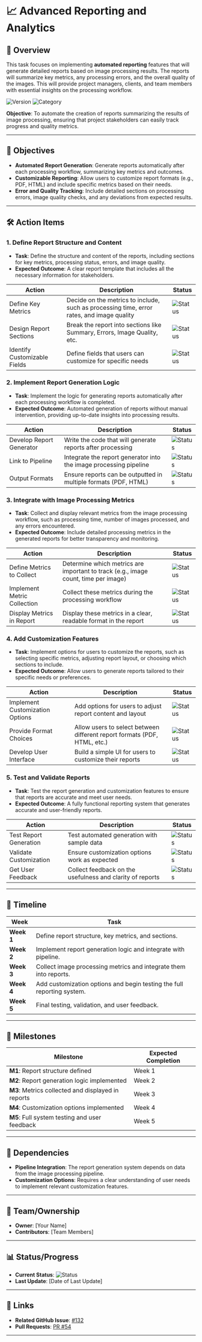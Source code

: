 # 📈 Advanced Reporting and Analytics

## **📖 Overview**
This task focuses on implementing **automated reporting** features that will generate detailed reports based on image processing results. The reports will summarize key metrics, any processing errors, and the overall quality of the images. This will provide project managers, clients, and team members with essential insights on the processing workflow.

![Version](https://img.shields.io/badge/effort-MEDIUM-orange) ![Category](https://img.shields.io/badge/category-Refinement-orange)

**Objective**: To automate the creation of reports summarizing the results of image processing, ensuring that project stakeholders can easily track progress and quality metrics.

---

## **🎯 Objectives**
- **Automated Report Generation**: Generate reports automatically after each processing workflow, summarizing key metrics and outcomes.
- **Customizable Reporting**: Allow users to customize report formats (e.g., PDF, HTML) and include specific metrics based on their needs.
- **Error and Quality Tracking**: Include detailed sections on processing errors, image quality checks, and any deviations from expected results.

---

## **🛠️ Action Items**
### 1. **Define Report Structure and Content**
   - **Task**: Define the structure and content of the reports, including sections for key metrics, processing status, errors, and image quality.
   - **Expected Outcome**: A clear report template that includes all the necessary information for stakeholders.
   
   | Action | Description | Status |
   |--------|-------------|--------|
   | Define Key Metrics | Decide on the metrics to include, such as processing time, error rates, and image quality | ![Status](https://img.shields.io/badge/status-To--Do-lightgrey) |
   | Design Report Sections | Break the report into sections like Summary, Errors, Image Quality, etc. | ![Status](https://img.shields.io/badge/status-To--Do-lightgrey) |
   | Identify Customizable Fields | Define fields that users can customize for specific needs | ![Status](https://img.shields.io/badge/status-To--Do-lightgrey) |

### 2. **Implement Report Generation Logic**
   - **Task**: Implement the logic for generating reports automatically after each processing workflow is completed.
   - **Expected Outcome**: Automated generation of reports without manual intervention, providing up-to-date insights into processing results.
   
   | Action | Description | Status |
   |--------|-------------|--------|
   | Develop Report Generator | Write the code that will generate reports after processing | ![Status](https://img.shields.io/badge/status-To--Do-lightgrey) |
   | Link to Pipeline | Integrate the report generator into the image processing pipeline | ![Status](https://img.shields.io/badge/status-To--Do-lightgrey) |
   | Output Formats | Ensure reports can be outputted in multiple formats (PDF, HTML) | ![Status](https://img.shields.io/badge/status-To--Do-lightgrey) |

### 3. **Integrate with Image Processing Metrics**
   - **Task**: Collect and display relevant metrics from the image processing workflow, such as processing time, number of images processed, and any errors encountered.
   - **Expected Outcome**: Include detailed processing metrics in the generated reports for better transparency and monitoring.
   
   | Action | Description | Status |
   |--------|-------------|--------|
   | Define Metrics to Collect | Determine which metrics are important to track (e.g., image count, time per image) | ![Status](https://img.shields.io/badge/status-To--Do-lightgrey) |
   | Implement Metric Collection | Collect these metrics during the processing workflow | ![Status](https://img.shields.io/badge/status-To--Do-lightgrey) |
   | Display Metrics in Report | Display these metrics in a clear, readable format in the report | ![Status](https://img.shields.io/badge/status-To--Do-lightgrey) |

### 4. **Add Customization Features**
   - **Task**: Implement options for users to customize the reports, such as selecting specific metrics, adjusting report layout, or choosing which sections to include.
   - **Expected Outcome**: Allow users to generate reports tailored to their specific needs or preferences.
   
   | Action | Description | Status |
   |--------|-------------|--------|
   | Implement Customization Options | Add options for users to adjust report content and layout | ![Status](https://img.shields.io/badge/status-To--Do-lightgrey) |
   | Provide Format Choices | Allow users to select between different report formats (PDF, HTML, etc.) | ![Status](https://img.shields.io/badge/status-To--Do-lightgrey) |
   | Develop User Interface | Build a simple UI for users to customize their reports | ![Status](https://img.shields.io/badge/status-To--Do-lightgrey) |

### 5. **Test and Validate Reports**
   - **Task**: Test the report generation and customization features to ensure that reports are accurate and meet user needs.
   - **Expected Outcome**: A fully functional reporting system that generates accurate and user-friendly reports.
   
   | Action | Description | Status |
   |--------|-------------|--------|
   | Test Report Generation | Test automated generation with sample data | ![Status](https://img.shields.io/badge/status-To--Do-lightgrey) |
   | Validate Customization | Ensure customization options work as expected | ![Status](https://img.shields.io/badge/status-To--Do-lightgrey) |
   | Get User Feedback | Collect feedback on the usefulness and clarity of reports | ![Status](https://img.shields.io/badge/status-To--Do-lightgrey) |

---

## **📅 Timeline**

| Week | Task |
|------|------|
| **Week 1** | Define report structure, key metrics, and sections. |
| **Week 2** | Implement report generation logic and integrate with pipeline. |
| **Week 3** | Collect image processing metrics and integrate them into reports. |
| **Week 4** | Add customization options and begin testing the full reporting system. |
| **Week 5** | Final testing, validation, and user feedback. |

---

## **🎯 Milestones**

| Milestone | Expected Completion |
|-----------|---------------------|
| **M1**: Report structure defined | Week 1 |
| **M2**: Report generation logic implemented | Week 2 |
| **M3**: Metrics collected and displayed in reports | Week 3 |
| **M4**: Customization options implemented | Week 4 |
| **M5**: Full system testing and user feedback | Week 5 |

---

## **🧩 Dependencies**
- **Pipeline Integration**: The report generation system depends on data from the image processing pipeline.
- **Customization Options**: Requires a clear understanding of user needs to implement relevant customization features.

---

## **👥 Team/Ownership**
- **Owner**: [Your Name]
- **Contributors**: [Team Members]

---

## **📊 Status/Progress**
- **Current Status**: ![Status](https://img.shields.io/badge/status-To--Do-lightgrey)
- **Last Update**: [Date of Last Update]

---

## **🔗 Links**
- **Related GitHub Issue**: [#132](https://github.com/yourrepo/issues/132)
- **Pull Requests**: [PR #54](https://github.com/yourrepo/pull/54)

---
